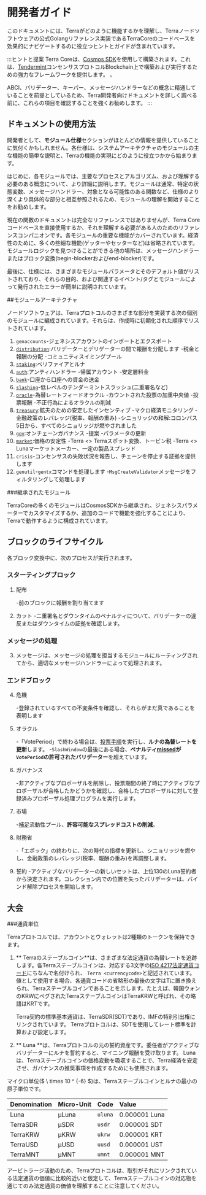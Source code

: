 # 開発者ガイド

このドキュメントには、Terraがどのように機能するかを理解し、Terraノードソフトウェアの公式Golangリファレンス実装であるTerraCoreのコードベースを効果的にナビゲートするのに役立つヒントとガイドが含まれています。

:::ヒントと提案
Terra Coreは、[Cosmos SDK](https://cosmos.network/sdk)を使用して構築されます。これは、[Tendermint](https://tendermint.com/)コンセンサスプロトコルBlockchain上で構築および実行するための強力なフレームワークを提供します。 。

ABCI、バリデーター、キーパー、メッセージハンドラーなどの概念に精通していることを前提としているため、Terra開発者向けドキュメントを詳しく調べる前に、これらの項目を確認することを強くお勧めします。
:::

## ドキュメントの使用方法

開発者として、**モジュール仕様**セクションがほとんどの情報を提供していることに気付くかもしれません。各仕様は、システムアーキテクチャのモジュールの主な機能の簡単な説明と、Terraの機能の実現にどのように役立つかから始まります。

はじめに、各モジュールでは、主要なプロセスとアルゴリズム、および理解する必要のある概念について、より詳細に説明します。モジュールは通常、特定の状態変数、メッセージハンドラー、対象となる可能性のある関数など、仕様のより深くより具体的な部分と相互参照されるため、モジュールの理解を開始することをお勧めします。

現在の関数のドキュメントは完全なリファレンスではありませんが、Terra Coreコードベースを直接使用するか、それを理解する必要がある人のためのリファレンスコンパニオンです。各モジュールの重要な機能がカバーされています。経済性のために、多くの些細な機能(ゲッターやセッターなど)は省略されています。モジュールロジックを見つけることができる他の場所は、メッセージハンドラーまたはブロック変換(begin-blockerおよびend-blocker)です。

最後に、仕様には、さまざまなモジュールパラメータとそのデフォルト値がリストされており、それらの目的、および関連するイベント/タグとモジュールによって発行されたエラーが簡単に説明されています。

##モジュールアーキテクチャ

ノードソフトウェアは、Terraプロトコルのさまざまな部分を実装する次の個別のモジュールに編成されています。それらは、作成時に初期化された順序でリストされています。

1. `genaccounts`-ジェネシスアカウントのインポートとエクスポート
2. [`distribution`](./Module-specifications/spec-distribution.md):バリデーターとデリゲーターの間で報酬を分配します
   -税金と報酬の分配
   -コミュニティスイミングプール
3. [`staking`](./Module-specifications/spec-staking.md):ベリファイアとルナ
4. [`auth`](./Module-specifications/spec-auth.md):アンティハンドラー
   -帰属アカウント
   -安定層料金
5. [`bank`](./Module-specifications/spec-bank.md)-口座から口座への資金の送金
6. [`slashing`](./Module-specifications/spec-slashing.md)-低レベルのテンダーミントスラッシュ(二重署名など)
7. [`oracle`](./Module-specifications/spec-oracle.md)-為替レートフィードオラクル
   -カウントされた投票の加重中央値
   -投票報酬
   -不正行為によるオラクルの削減
8. [`treasury`](./Module-specifications/spec-treasury.md):鉱夫のための安定したインセンティブ
   -マクロ経済モニタリング
   -金融政策のレバレッジ(税率、報酬の重み)
   -シニョリッジの和解:コロンバス5日から、すべてのシニョリッジが燃やされました
9. [`gov`](./Module-specifications/spec-governance.md):オンチェーンガバナンス
    -提案
    -パラメータの更新
10. [`market`](./Module-specifications/spec-market.md):価格の安定性
    -Terra <> Terraスポット変換、トービン税
    -Terra <> Lunaマーケットメーカー、一定の製品スプレッド
11. `crisis`-コンセンサスの失敗状況を報告し、チェーンを停止する証拠を提供します
12. `genutil`-`gentx`コマンドを処理します
    -`MsgCreateValidator`メッセージをフィルタリングして処理します

###継承されたモジュール

TerraCoreの多くのモジュールはCosmosSDKから継承され、ジェネシスパラメーターでカスタマイズするか、追加のコードで機能を強化することにより、Terraで動作するように構成されています。

## ブロックのライフサイクル

各ブロック変換中に、次のプロセスが実行されます。

### スターティングブロック

1. 配布

   -前のブロックに報酬を割り当てます

2. カット
   -二重署名とダウンタイムのペナルティについて、バリデーターの違反またはダウンタイムの証拠を確認します。

### メッセージの処理

3. メッセージは、メッセージの処理を担当するモジュールにルーティングされてから、適切なメッセージハンドラーによって処理されます。

### エンドブロック

4. 危機

   -登録されているすべての不変条件を確認し、それらがまだ真であることを表明します

5. オラクル

   -「VotePeriod」で終わる場合は、[投票手順](/ja/Module-specifications/spec-oracle.md#voting-procedure)を実行し、**ルナの為替レートを更新**します。
   -`SlashWindow`の最後にある場合、**ペナルティ[missed](/ja/Module-specifications/spec-slashing.md)が `VotePeriod`の許可されたバリデーター**を超えています。

6. ガバナンス

   -非アクティブなプロポーザルを削除し、投票期間の終了時にアクティブなプロポーザルが合格したかどうかを確認し、合格したプロポーザルに対して登録済みプロポーザル処理プログラムを実行します。

7. 市場

   -[補足](/ja/Module-specifications/spec-market.md#end-block)流動性プール、**許容可能なスプレッドコストの削減**。

8. 財務省

   -「エポック」の終わりに、次の時代の指標を更新し、シニョリッジを燃やし、金融政策のレバレッジ(税率、報酬の重み)を再調整します。

9. 誓約
   -アクティブなバリデーターの新しいセットは、上位130のLuna誓約者から決定されます。コレクション内での位置を失ったバリデーターは、バインド解除プロセスを開始します。

## 大会

###通貨単位

Terraプロトコルでは、アカウントとウォレットは2種類のトークンを保持できます。

1. ** Terraのステーブルコイン**は、さまざまな法定通貨の為替レートを追跡します。各Terraステーブルコインは、対応する3文字の[ISO 4217法定通貨コード](https://www.xe.com/iso4217.php)にちなんで名付けられ、 `Terra <currencycode>`と記述されています。値として使用する場合、各通貨コードの省略形の最後の文字はTに置き換えられ、Terraステーブルコインであることを示します。たとえば、韓国ウォンのKRWにペグされたTerraステーブルコインはTerraKRWと呼ばれ、その略語はKRTです。

   Terra契約の標準基本通貨は、TerraSDR(SDT)であり、IMFの特別引出権にリンクされています。 Terraプロトコルは、SDTを使用してレート標準を計算および設定します。

2. ** Luna **は、Terraプロトコルの元の誓約資産です。委任者がアクティブなバリデーターにルナを誓約すると、マイニング報酬を受け取ります。 Lunaは、Terraステーブルコインの価格変動を吸収することで、Terra経済を安定させ、ガバナンスの推奨事項を作成するためにも使用されます。

マイクロ単位($ \ times 10 ^ {-6} $)は、Terraステーブルコインとルナの最小の原子単位です。

| Denomination | Micro-Unit | Code    | Value         |
| :----------- | :--------- | :------ | :------------ |
| Luna         | µLuna      | `uluna` | 0.000001 Luna |
| TerraSDR     | µSDR       | `usdr`  | 0.000001 SDT  |
| TerraKRW     | µKRW       | `ukrw`  | 0.000001 KRT  |
| TerraUSD     | µUSD       | `uusd`  | 0.000001 UST  |
| TerraMNT     | µMNT       | `umnt`  | 0.000001 MNT  |

アービトラージ活動のため、Terraプロトコルは、取引がそれにリンクされている法定通貨の価値に比較的近いと仮定して、Terraステーブルコインの対応物を通じてのみ法定通貨の価値を理解することに注意してください。 
